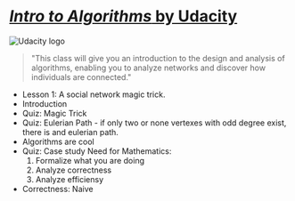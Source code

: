 # [_Intro to Algorithms_ by Udacity](https://classroom.udacity.com/courses/cs215)

![Udacity logo](http://static1.squarespace.com/static/54a21086e4b097c5f1550ed8/557eee11e4b0c3993def002b/5702ac9ab6aa607cbb96e59e/1459793150043/udacity_logo_2.png)

> "This class will give you an introduction to the design and analysis of algorithms, enabling you to analyze networks and discover how individuals are connected."

* Lesson 1: A social network magic trick.
* Introduction
* Quiz: Magic Trick
* Quiz: Eulerian Path - if only two or none vertexes with odd degree exist,
    there is and eulerian path.
* Algorithms are cool
* Quiz: Case study
  Need for Mathematics:
  1. Formalize what you are doing
  2. Analyze correctness
  3. Analyze efficiensy
* Correctness: Naive